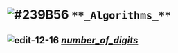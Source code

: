# ![#239B56](https://via.placeholder.com/15/239B56/239B56.png) `**_Algorithms_**`
## ![edit-12-16](https://github.com/yasinnorozzadeh/python-course2/assets/88095232/d0fe4e9a-8a52-4c28-9a45-dee5332d1970) [*number_of_digits*]()
